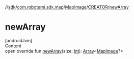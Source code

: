 //[sdk](../../../../index.md)/[com.robotemi.sdk.map](../../index.md)/[MapImage](../index.md)/[CREATOR](index.md)/[newArray](new-array.md)



# newArray  
[androidJvm]  
Content  
open override fun [newArray](new-array.md)(size: [Int](https://kotlinlang.org/api/latest/jvm/stdlib/kotlin/-int/index.html)): [Array](https://kotlinlang.org/api/latest/jvm/stdlib/kotlin/-array/index.html)<[MapImage](../index.md)?>  



